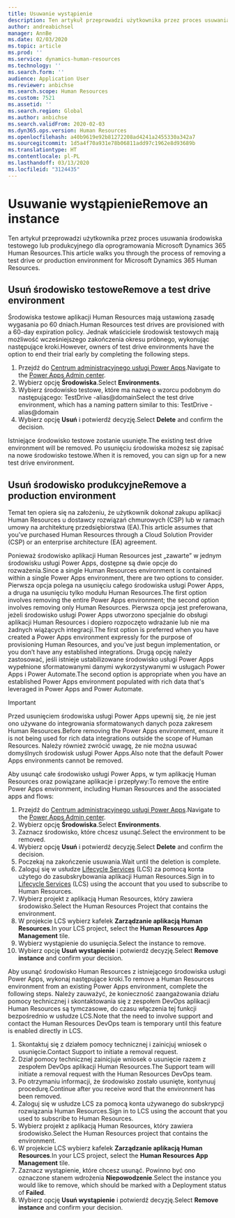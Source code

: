 ```yaml
---
title: Usuwanie wystąpienie
description: Ten artykuł przeprowadzi użytkownika przez proces usuwania środowiska testowego lub produkcyjnego dla oprogramowania Microsoft Dynamics 365 Human Resources.
author: andreabichsel
manager: AnnBe
ms.date: 02/03/2020
ms.topic: article
ms.prod: ''
ms.service: dynamics-human-resources
ms.technology: ''
ms.search.form: ''
audience: Application User
ms.reviewer: anbichse
ms.search.scope: Human Resources
ms.custom: 7521
ms.assetid: ''
ms.search.region: Global
ms.author: anbichse
ms.search.validFrom: 2020-02-03
ms.dyn365.ops.version: Human Resources
ms.openlocfilehash: a40b9619e92b81272208ad4241a2455330a342a7
ms.sourcegitcommit: 1d5a4f70a931e78b06811add97c1962e8d93689b
ms.translationtype: HT
ms.contentlocale: pl-PL
ms.lasthandoff: 03/13/2020
ms.locfileid: "3124435"
---
```

# <a name="remove-an-instance"></a><span data-ttu-id="bba32-103">Usuwanie wystąpienie</span><span class="sxs-lookup"><span data-stu-id="bba32-103">Remove an instance</span></span>

<span data-ttu-id="bba32-104">Ten artykuł przeprowadzi użytkownika przez proces usuwania środowiska testowego lub produkcyjnego dla oprogramowania Microsoft Dynamics 365 Human Resources.</span><span class="sxs-lookup"><span data-stu-id="bba32-104">This article walks you through the process of removing a test drive or production environment for Microsoft Dynamics 365 Human Resources.</span></span>

## <a name="remove-a-test-drive-environment"></a><span data-ttu-id="bba32-105">Usuń środowisko testowe</span><span class="sxs-lookup"><span data-stu-id="bba32-105">Remove a test drive environment</span></span>

<span data-ttu-id="bba32-106">Środowiska testowe aplikacji Human Resources mają ustawioną zasadę wygasania po 60 dniach.</span><span class="sxs-lookup"><span data-stu-id="bba32-106">Human Resources test drives are provisioned with a 60-day expiration policy.</span></span> <span data-ttu-id="bba32-107">Jednak właściciele środowisk testowych mają możliwość wcześniejszego zakończenia okresu próbnego, wykonując następujące kroki.</span><span class="sxs-lookup"><span data-stu-id="bba32-107">However, owners of test drive environments have the option to end their trial early by completing the following steps.</span></span> 

1. <span data-ttu-id="bba32-108">Przejdź do [Centrum administracyjnego usługi Power Apps](https://admin.businessplatform.microsoft.com/).</span><span class="sxs-lookup"><span data-stu-id="bba32-108">Navigate to the [Power Apps Admin center](https://admin.businessplatform.microsoft.com/).</span></span>
2. <span data-ttu-id="bba32-109">Wybierz opcję **Środowiska**.</span><span class="sxs-lookup"><span data-stu-id="bba32-109">Select **Environments**.</span></span>
3. <span data-ttu-id="bba32-110">Wybierz środowisko testowe, które ma nazwę o wzorcu podobnym do następującego: TestDrive -alias@domain</span><span class="sxs-lookup"><span data-stu-id="bba32-110">Select the test drive environment, which has a naming pattern similar to this: TestDrive - alias@domain</span></span>
4. <span data-ttu-id="bba32-111">Wybierz opcję **Usuń** i potwierdź decyzję.</span><span class="sxs-lookup"><span data-stu-id="bba32-111">Select **Delete** and confirm the decision.</span></span> 

<span data-ttu-id="bba32-112">Istniejące środowisko testowe zostanie usunięte.</span><span class="sxs-lookup"><span data-stu-id="bba32-112">The existing test drive environment will be removed.</span></span> <span data-ttu-id="bba32-113">Po usunięciu środowiska możesz się zapisać na nowe środowisko testowe.</span><span class="sxs-lookup"><span data-stu-id="bba32-113">When it is removed, you can sign up for a new test drive environment.</span></span> 

## <a name="remove-a-production-environment"></a><span data-ttu-id="bba32-114">Usuń środowisko produkcyjne</span><span class="sxs-lookup"><span data-stu-id="bba32-114">Remove a production environment</span></span>

<span data-ttu-id="bba32-115">Temat ten opiera się na założeniu, że użytkownik dokonał zakupu aplikacji Human Resources u dostawcy rozwiązań chmurowych (CSP) lub w ramach umowy na architekturę przedsiębiorstwa (EA).</span><span class="sxs-lookup"><span data-stu-id="bba32-115">This article assumes that you've purchased Human Resources through a Cloud Solution Provider (CSP) or an enterprise architecture (EA) agreement.</span></span> 

<span data-ttu-id="bba32-116">Ponieważ środowisko aplikacji Human Resources jest „zawarte” w jednym środowisku usługi Power Apps, dostępne są dwie opcje do rozważenia.</span><span class="sxs-lookup"><span data-stu-id="bba32-116">Since a single Human Resources environment is contained within a single Power Apps environment, there are two options to consider.</span></span> <span data-ttu-id="bba32-117">Pierwsza opcja polega na usunięciu całego środowiska usługi Power Apps, a druga na usunięciu tylko modułu Human Resources.</span><span class="sxs-lookup"><span data-stu-id="bba32-117">The first option involves removing the entire Power Apps environment; the second option involves removing only Human Resources.</span></span> <span data-ttu-id="bba32-118">Pierwsza opcja jest preferowana, jeżeli środowisko usługi Power Apps utworzono specjalnie do obsługi aplikacji Human Resources i dopiero rozpoczęto wdrażanie lub nie ma żadnych wiążących integracji.</span><span class="sxs-lookup"><span data-stu-id="bba32-118">The first option is preferred when you have created a Power Apps environment expressly for the purpose of provisioning Human Resources, and you've just begun implementation, or you don’t have any established integrations.</span></span> <span data-ttu-id="bba32-119">Drugą opcję należy zastosować, jeśli istnieje ustabilizowane środowisko usługi Power Apps wypełnione sformatowanymi danymi wykorzystywanymi w usługach Power Apps i Power Automate.</span><span class="sxs-lookup"><span data-stu-id="bba32-119">The second option is appropriate when you have an established Power Apps environment populated with rich data that's leveraged in Power Apps and Power Automate.</span></span>

> [!Important]
> <span data-ttu-id="bba32-120">Przed usunięciem środowiska usługi Power Apps upewnij się, że nie jest ono używane do integrowania sformatowanych danych poza zakresem Human Resources.</span><span class="sxs-lookup"><span data-stu-id="bba32-120">Before removing the Power Apps environment, ensure it is not being used for rich data integrations outside the scope of Human Resources.</span></span> <span data-ttu-id="bba32-121">Należy również zwrócić uwagę, że nie można usuwać domyślnych środowisk usługi Power Apps.</span><span class="sxs-lookup"><span data-stu-id="bba32-121">Also note that the default Power Apps environments cannot be removed.</span></span> 

<span data-ttu-id="bba32-122">Aby usunąć całe środowisko usługi Power Apps, w tym aplikację Human Resources oraz powiązane aplikacje i przepływy:</span><span class="sxs-lookup"><span data-stu-id="bba32-122">To remove the entire Power Apps environment, including Human Resources and the associated apps and flows:</span></span>

1. <span data-ttu-id="bba32-123">Przejdź do [Centrum administracyjnego usługi Power Apps](https://admin.businessplatform.microsoft.com/).</span><span class="sxs-lookup"><span data-stu-id="bba32-123">Navigate to the [Power Apps Admin center](https://admin.businessplatform.microsoft.com/).</span></span>
2. <span data-ttu-id="bba32-124">Wybierz opcję **Środowiska**.</span><span class="sxs-lookup"><span data-stu-id="bba32-124">Select **Environments**.</span></span>
3. <span data-ttu-id="bba32-125">Zaznacz środowisko, które chcesz usunąć.</span><span class="sxs-lookup"><span data-stu-id="bba32-125">Select the environment to be removed.</span></span>
4. <span data-ttu-id="bba32-126">Wybierz opcję **Usuń** i potwierdź decyzję.</span><span class="sxs-lookup"><span data-stu-id="bba32-126">Select **Delete** and confirm the decision.</span></span> 
5. <span data-ttu-id="bba32-127">Poczekaj na zakończenie usuwania.</span><span class="sxs-lookup"><span data-stu-id="bba32-127">Wait until the deletion is complete.</span></span>
6. <span data-ttu-id="bba32-128">Zaloguj się w usłudze [Lifecycle Services](https://lcs.dynamics.com/Logon/Index) (LCS) za pomocą konta użytego do zasubskrybowania aplikacji Human Resources.</span><span class="sxs-lookup"><span data-stu-id="bba32-128">Sign in to [Lifecycle Services](https://lcs.dynamics.com/Logon/Index) (LCS) using the account that you used to subscribe to Human Resources.</span></span> 
7. <span data-ttu-id="bba32-129">Wybierz projekt z aplikacją Human Resources, który zawiera środowisko.</span><span class="sxs-lookup"><span data-stu-id="bba32-129">Select the Human Resources Project that contains the environment.</span></span> 
8. <span data-ttu-id="bba32-130">W projekcie LCS wybierz kafelek **Zarządzanie aplikacją Human Resources**.</span><span class="sxs-lookup"><span data-stu-id="bba32-130">In your LCS project, select the **Human Resources App Management** tile.</span></span> 
9. <span data-ttu-id="bba32-131">Wybierz wystąpienie do usunięcia.</span><span class="sxs-lookup"><span data-stu-id="bba32-131">Select the instance to remove.</span></span> 
10. <span data-ttu-id="bba32-132">Wybierz opcję **Usuń wystąpienie** i potwierdź decyzję.</span><span class="sxs-lookup"><span data-stu-id="bba32-132">Select **Remove instance** and confirm your decision.</span></span>  

<span data-ttu-id="bba32-133">Aby usunąć środowisko Human Resources z istniejącego środowiska usługi Power Apps, wykonaj następujące kroki.</span><span class="sxs-lookup"><span data-stu-id="bba32-133">To remove a Human Resources environment from an existing Power Apps environment, complete the following steps.</span></span> <span data-ttu-id="bba32-134">Należy zauważyć, że konieczność zaangażowania działu pomocy technicznej i skontaktowania się z zespołem DevOps aplikacji Human Resources są tymczasowe, do czasu włączenia tej funkcji bezpośrednio w usłudze LCS.</span><span class="sxs-lookup"><span data-stu-id="bba32-134">Note that the need to involve support and contact the Human Resources DevOps team is temporary until this feature is enabled directly in LCS.</span></span>

1. <span data-ttu-id="bba32-135">Skontaktuj się z działem pomocy technicznej i zainicjuj wniosek o usunięcie.</span><span class="sxs-lookup"><span data-stu-id="bba32-135">Contact Support to initiate a removal request.</span></span>
2. <span data-ttu-id="bba32-136">Dział pomocy technicznej zainicjuje wniosek o usunięcie razem z zespołem DevOps aplikacji Human Resources.</span><span class="sxs-lookup"><span data-stu-id="bba32-136">The Support team will initiate a removal request with the Human Resources DevOps team.</span></span> 
3. <span data-ttu-id="bba32-137">Po otrzymaniu informacji, że środowisko zostało usunięte, kontynuuj procedurę.</span><span class="sxs-lookup"><span data-stu-id="bba32-137">Continue after you receive word that the environment has been removed.</span></span>
4.  <span data-ttu-id="bba32-138">Zaloguj się w usłudze LCS za pomocą konta używanego do subskrypcji rozwiązania Human Resources.</span><span class="sxs-lookup"><span data-stu-id="bba32-138">Sign in to LCS using the account that you used to subscribe to Human Resources.</span></span> 
5. <span data-ttu-id="bba32-139">Wybierz projekt z aplikacją Human Resources, który zawiera środowisko.</span><span class="sxs-lookup"><span data-stu-id="bba32-139">Select the Human Resources project that contains the environment.</span></span> 
6. <span data-ttu-id="bba32-140">W projekcie LCS wybierz kafelek **Zarządzanie aplikacją Human Resources**.</span><span class="sxs-lookup"><span data-stu-id="bba32-140">In your LCS project, select the **Human Resources App Management** tile.</span></span> 
7. <span data-ttu-id="bba32-141">Zaznacz wystąpienie, które chcesz usunąć. Powinno być ono oznaczone stanem wdrożenia **Niepowodzenie**.</span><span class="sxs-lookup"><span data-stu-id="bba32-141">Select the instance you would like to remove, which should be marked with a Deployment status of **Failed**.</span></span>
8. <span data-ttu-id="bba32-142">Wybierz opcję **Usuń wystąpienie** i potwierdź decyzję.</span><span class="sxs-lookup"><span data-stu-id="bba32-142">Select **Remove instance** and confirm your decision.</span></span> 
